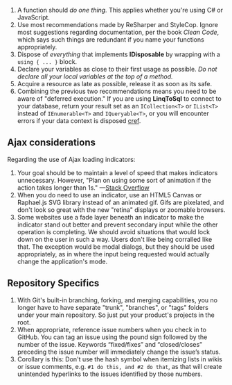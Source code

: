 1. A function should *do one thing.* This applies whether you're using C# or JavaScript.
3. Use most recommendations made by ReSharper and StyleCop. Ignore most suggestions regarding documentation, per the book _Clean Code_, which says such things are redundant if you name your functions appropriately.
3. Dispose of _everything_ that implements **IDisposable** by wrapping with a `using { ... }` block.
4. Declare your variables as close to their first usage as possible. _Do not declare all your local variables at the top of a method._
5. Acquire a resource as late as possible, release it as soon as its safe.
6. Combining the previous two recommendations means you need to be aware of "deferred execution." If you are using **LinqToSql** to connect to your database, return your result set as an `ICollection<T>` or `IList<T>` instead of `IEnumerable<T>` and `IQueryable<T>`, or you will encounter errors if your data context is disposed [cref](http://stackoverflow.com/a/3894849/16454).

## Ajax considerations
Regarding the use of Ajax loading indicators:
  1. Your goal should be to maintain a level of speed that makes indicators unnecessary. However, "Plan on using some sort of animation if the action takes longer than 1s." —[Stack Overflow](http://stackoverflow.com/a/536318/16454)
  2. When you do need to use an indicator, use an HTML5 Canvas or Raphael.js SVG library instead of an animated gif. Gifs are pixelated, and don't look so great with the new "retina" displays or zoomable browsers.
  2. Some websites use a fade layer beneath an indicator to make the indicator  stand out better and prevent secondary input while the other operation is completing. We should avoid situations that would lock down on the user in such a way. Users don't like being corralled like that. The exception would be modal dialogs, but they should be used appropriately, as in where the input being requested would actually change the application's mode.

## Repository Specifics
1. With Git's built-in branching, forking, and merging capabilities, you no longer have to have separate "trunk", "branches", or "tags" folders under your main repository. So just put your product's projects in the root.
2. When appropriate, reference issue numbers when you check in to GitHub. You can tag an issue using the pound sign followed by the number of the issue. Keywords “fixed/fixes” and “closed/closes” preceding the issue number will immediately change the issue’s status.
3. Corollary is this: Don't use the hash symbol when itemizing lists in wikis or issue comments, e.g. `#1 do this, and #2 do that`, as that will create unintended hyperlinks to the issues identified by those numbers.